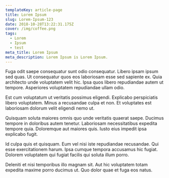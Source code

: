 ```yaml
---
templateKey: article-page
title: Lorem Ipsum
slug: Lorem-Ipsum-123
date: 2018-10-28T13:22:31.175Z
cover: /img/coffee.png
tags:
  - Lorem
  - Ipsum
  - test
meta_title: Lorem Ipsum
meta_description: Lorem Ipsum is Lorem Ipsum.
---
```

Fuga odit saepe consequatur sunt odio consequatur. Libero ipsam ipsum sed quas. Ut consequatur quos eos laboriosam esse sed sapiente ex. Quia architecto unde voluptatem velit hic. Ipsa quos libero repudiandae autem ut tempore. Asperiores voluptatem repudiandae ullam odio.

Est cum voluptatum ut veritatis possimus eligendi. Explicabo perspiciatis libero voluptatem. Minus a recusandae culpa et non. Et voluptates est laboriosam dolorum velit eligendi nemo ut.

Quisquam soluta maiores omnis quo unde veritatis quaerat saepe. Ducimus tempore in doloribus autem tenetur. Laboriosam necessitatibus expedita tempore quia. Doloremque aut maiores quis. Iusto eius impedit ipsa explicabo fugit.

Id culpa quis et quisquam. Eum vel nisi iste repudiandae recusandae. Qui esse exercitationem harum. Ipsa cumque tempora accusamus hic fugiat. Dolorem voluptatem qui fugiat facilis qui soluta illum porro.

Deleniti et nisi temporibus illo magnam sit. Aut hic voluptatem totam expedita maxime porro ducimus ut. Quo dolor quae et fuga eos natus.
